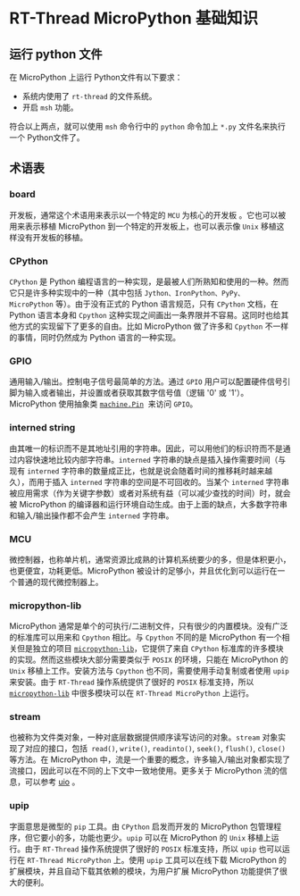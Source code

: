 # RT-Thread MicroPython 基础知识

## 运行 python 文件

在 MicroPython 上运行 Python文件有以下要求：

- 系统内使用了 `rt-thread` 的文件系统。
- 开启 `msh` 功能。

符合以上两点，就可以使用 `msh` 命令行中的 `python` 命令加上 `*.py` 文件名来执行一个 Python文件了。

## 术语表

### board

  开发板，通常这个术语用来表示以一个特定的 `MCU` 为核心的开发板 。它也可以被用来表示移植 MicroPython 到一个特定的开发板上，也可以表示像 `Unix` 移植这样没有开发板的移植。

### CPython

  `CPython` 是 Python 编程语言的一种实现，是最被人们所熟知和使用的一种。然而它只是许多种实现中的一种（其中包括 `Jython、IronPython、PyPy、 MicroPython` 等）。由于没有正式的 Python 语言规范，只有 `CPython` 文档，在 Python 语言本身和 `Cpython` 这种实现之间画出一条界限并不容易。这同时也给其他方式的实现留下了更多的自由。比如 MicroPython 做了许多和 `Cpython` 不一样的事情，同时仍然成为 Python 语言的一种实现。

### GPIO

  通用输入/输出。控制电子信号最简单的方法。通过 `GPIO` 用户可以配置硬件信号引脚为输入或者输出，并设置或者获取其数字信号值（逻辑  '0' 或 '1'）。 MicroPython 使用抽象类  [`machine.Pin`](04-Hardware_Control_Module/02-machine-Pin.md)  来访问 `GPIO`。

### interned string

  由其唯一的标识而不是其地址引用的字符串。因此，可以用他们的标识符而不是通过内容快速地比较内部字符串。`interned` 字符串的缺点是插入操作需要时间（与现有 `interned` 字符串的数量成正比，也就是说会随着时间的推移耗时越来越久），而用于插入 `interned` 字符串的空间是不可回收的。当某个 `interned` 字符串被应用需求（作为关键字参数）或者对系统有益（可以减少查找的时间）时，就会被 MicroPython 的编译器和运行环境自动生成。由于上面的缺点，大多数字符串和输入/输出操作都不会产生 `interned` 字符串。

### MCU

  微控制器，也称单片机，通常资源比成熟的计算机系统要少的多，但是体积更小，也更便宜，功耗更低。MicroPython 被设计的足够小，并且优化到可以运行在一个普通的现代微控制器上。

### micropython-lib

  MicroPython 通常是单个的可执行/二进制文件，只有很少的内置模块。没有广泛的标准库可以用来和  `Cpython` 相比。与 `Cpython` 不同的是 MicroPython 有一个相关但是独立的项目 [`micropython-lib`](https://github.com/micropython/micropython-lib)，它提供了来自 `CPython` 标准库的许多模块的实现。然而这些模块大部分需要类似于 `POSIX` 的环境，只能在 MicroPython 的 `Unix` 移植上工作。安装方法与 `Cpython` 也不同，需要使用手动复制或者使用 `upip` 来安装。由于 `RT-Thread` 操作系统提供了很好的 `POSIX` 标准支持，所以 [`micropython-lib`](https://github.com/micropython/micropython-lib) 中很多模块可以在 `RT-Thread MicroPython` 上运行。

### stream

  也被称为文件类对象，一种对底层数据提供顺序读写访问的对象。`stream` 对象实现了对应的接口，包括` read()`, `write()`, `readinto()`, `seek()`, `flush()`, `close()`  等方法。在 MicroPython 中，流是一个重要的概念，许多输入/输出对象都实现了流接口，因此可以在不同的上下文中一致地使用。更多关于 MicroPython 流的信息，可以参考  [uio](03-Basic_Module/05-uio.md) 。

### upip

  字面意思是微型的 `pip` 工具。由 `CPython` 启发而开发的 MicroPython 包管理程序，但它要小的多，功能也更少。`upip` 可以在 MicroPython 的 `Unix` 移植上运行。由于 `RT-Thread` 操作系统提供了很好的 `POSIX` 标准支持，所以 `upip` 也可以运行在 `RT-Thread MicroPython` 上。使用 `upip` 工具可以在线下载 MicroPython 的扩展模块，并且自动下载其依赖的模块，为用户扩展 MicroPython 功能提供了很大的便利。 